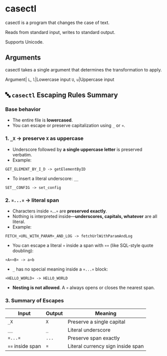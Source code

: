 # casectl

casectl is a program that changes the case of text.

Reads from standard input, writes to standard output.

Supports Unicode.

## Arguments

casectl takes a single argument that determines the transformation to apply.

Argument|
`L`, `l`|Lowercase input
`U`, `u`|Uppercase input

## 🔤 `casectl` Escaping Rules Summary

### Base behavior

- The entire file is **lowercased**.
- You can escape or preserve capitalization using `_` or `¤`.

### 1. `_X` &rarr; preserve `X` as uppercase

- Underscore followed by **a single uppercase letter** is preserved verbatim.
- Example:  

```text
GET_ELEMENT_BY_I_D -> getElementByID
```

- To insert a literal underscore: `__`

```text
SET__CONFIG -> set_config
```

### 2. `¤...¤` &rarr; literal span

- Characters inside `¤`...`¤` are **preserved exactly**.
- Nothing is interpreted inside—**underscores, capitals, whatever** are all literal.
- Example:

```text
FETCH_¤URL_WITH_PARAM¤_AND_LOG -> fetchUrlWithParamAndLog
```

- You can escape a literal `¤` inside a span with `¤¤` (like SQL-style quote doubling):

```text
¤A¤¤B¤ -> a¤b
```

- `_` has no special meaning inside a `¤...¤` block:

```text
¤HELLO_WORLD¤ -> HELLO_WORLD
```

- **Nesting is not allowed**. A `¤` always opens or closes the nearest span.

### 3. Summary of Escapes

| Input           | Output           | Meaning                              |
|----------------|------------------|--------------------------------------|
| `_X`            | `X`              | Preserve a single capital            |
| `__`            | `_`              | Literal underscore                   |
| `¤...¤`         | `...`            | Preserve span exactly                |
| `¤¤` inside span| `¤`              | Literal currency sign inside span    |
